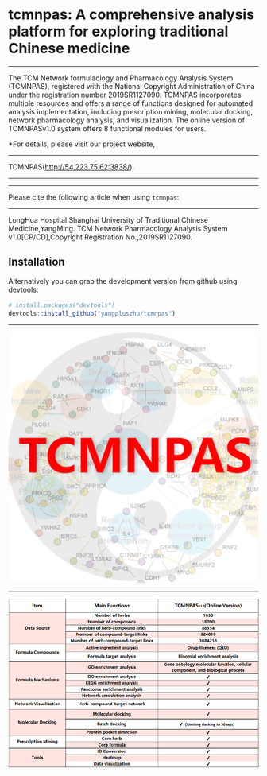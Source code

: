 # tcmnpas: A comprehensive analysis platform for exploring traditional Chinese medicine

***
The TCM Network formulaology and Pharmacology Analysis System (TCMNPAS), registered with the National Copyright Administration of China under the registration number 2019SR1127090. TCMNPAS incorporates multiple resources and offers a range of functions designed for automated analysis implementation, including prescription mining, molecular docking, network pharmacology analysis, and visualization. The online version of TCMNPASv1.0 system offers 8 functional modules for users.

*For details, please visit our project website,
***
TCMNPAS(http://54.223.75.62:3838/).

-----
***
Please cite the following article when using `tcmnpas`:
***
LongHua Hospital Shanghai University of Traditional Chinese Medicine,YangMing. TCM Network Pharmacology Analysis System v1.0[CP/CD],Copyright Registration No.,2019SR1127090.


## Installation
Alternatively you can grab the
development version from github using devtools:
``` r
# install.packages("devtools")
devtools::install_github("yangpluszhu/tcmnpas")
```
***
![An image (JPG)](tcmnpaico.png)
***
![An image (png)](tcmnpasCom1_E.png)
